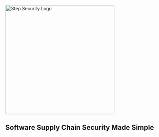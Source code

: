 <p align="left">
  <img src="https://step-security-images.s3.us-west-2.amazonaws.com/Final-Logo-06.png" alt="Step Security Logo" width="340">
</p>

## Software Supply Chain Security Made Simple
